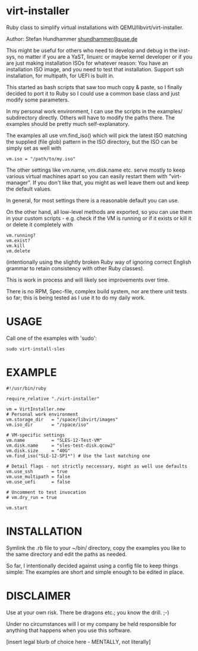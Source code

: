 virt-installer
==============

Ruby class to simplify virtual installations with QEMU/libvirt/virt-installer.

Author: Stefan Hundhammer <shundhammer@suse.de>

This might be useful for others who need to develop and debug in the inst-sys,
no matter if you are a YaST, linuxrc or maybe kernel developer or if you are
just making installation ISOs for whatever reason: You have an installation ISO
image, and you need to test that installation. Support ssh installation, for
multipath, for UEFI is built in.

This started as bash scripts that saw too much copy & paste, so I finally
decided to port it to Ruby so I could use a common base class and just modify
some parameters.

In my personal work environment, I can use the scripts in the examples/
subdirectory directly. Others will have to modify the paths there. The examples
should be pretty much self-explanatory.

The examples all use vm.find_iso() which will pick the latest ISO matching the
supplied (file glob) pattern in the ISO directory, but the ISO can be simply
set as well with

    vm.iso = "/path/to/my.iso"

The other settings like vm.name, vm.disk.name etc. serve mostly to keep various
virtual machines apart so you can easily restart them with "virt-manager". If
you don't like that, you might as well leave them out and keep the default
values.

In general, for most settings there is a reasonable default you can use.

On the other hand, all low-level methods are exported, so you can use them in
your custom scripts - e.g. check if the VM is running or if it exists or kill
it or delete it completely with

    vm.running?
    vm.exist?
    vm.kill
    vm.delete

(intentionally using the slightly broken Ruby way of ignoring correct English
grammar to retain consistency with other Ruby classes).

This is work in process and will likely see improvements over time.

There is no RPM, Spec-file, complex build system, nor are there unit tests so
far; this is being tested as I use it to do my daily work.


USAGE
=====

Call one of the examples with 'sudo':

    sudo virt-install-sles


EXAMPLE
=======

    #!/usr/bin/ruby
    
    require_relative "./virt-installer"
    
    vm = VirtInstaller.new
    # Personal work environment
    vm.storage_dir   = "/space/libvirt/images"
    vm.iso_dir       = "/space/iso"
    
    # VM-specific settings
    vm.name          = "SLES-12-Test-VM"
    vm.disk.name     = "sles-test-disk.qcow2"
    vm.disk.size     = "40G"
    vm.find_iso("SLE-12-SP1*") # Use the last matching one
    
    # Detail flags - not strictly neccessary, might as well use defaults
    vm.use_ssh       = true
    vm.use_multipath = false
    vm.use_uefi      = false
    
    # Uncomment to test invocation
    # vm.dry_run = true
    
    vm.start



INSTALLATION
============

Symlink the .rb file to your ~/bin/ directory, copy the examples you like to
the same directory and edit the paths as needed.

So far, I intentionally decided against using a config file to keep things
simple: The examples are short and simple enough to be edited in place.


DISCLAIMER
==========

Use at your own risk. There be dragons etc.; you know the drill. ;-)

Under no circumstances will I or my company be held responsible for anything
that happens when you use this software.

[insert legal blurb of choice here - MENTALLY, not literally]
